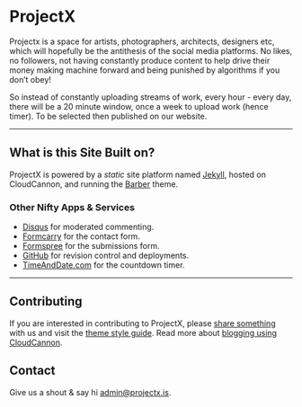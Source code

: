 # ProjectX

Projectx is a space for artists, photographers, architects, designers etc, which will hopefully be the antithesis of the social media platforms. No likes, no followers, not having constantly produce content to help drive their money making machine forward and being punished by algorithms if you don’t obey! 

So instead of constantly uploading streams of work, every hour - every day, there will be a 20 minute window, once a week to upload work (hence timer). To be selected then published on our website.

* * * * *

What is this Site Built on?
---------------------------

ProjectX is powered by a *static* site platform named [Jekyll](https://jekyllrb.com/), hosted on CloudCannon, and running the [Barber](https://github.com/samesies/barber-jekyll) theme.

### Other Nifty Apps & Services

-   [Disqus](https://disqus.com) for moderated commenting.
-   [Formcarry](https://formcarry.com) for the contact form.
-   [Formspree](https://formspree.io) for the submissions form.
-   [GitHub](https://github.com/Projectx-hub/projectx) for revision control and deployments.
-   [TimeAndDate.com](https://www.timeanddate.com/countdown/create) for the countdown timer.

* * * * *

Contributing
------------

If you are interested in contributing to ProjectX, please [share something](/submission) with us and visit the [theme style guide](/style-guide). Read more about [blogging using CloudCannon](https://docs.cloudcannon.com/editing/workflows/blogging/).

## Contact
Give us a shout &amp; say hi <admin@projectx.is>.
